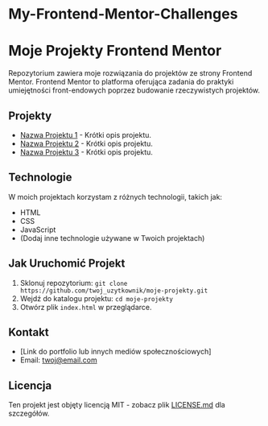 # My-Frontend-Mentor-Challenges

# Moje Projekty Frontend Mentor

Repozytorium zawiera moje rozwiązania do projektów ze strony Frontend Mentor. Frontend Mentor to platforma oferująca zadania do praktyki umiejętności front-endowych poprzez budowanie rzeczywistych projektów.

## Projekty

- [Nazwa Projektu 1](link_do_projektu_1) - Krótki opis projektu.
- [Nazwa Projektu 2](link_do_projektu_2) - Krótki opis projektu.
- [Nazwa Projektu 3](link_do_projektu_3) - Krótki opis projektu.

## Technologie

W moich projektach korzystam z różnych technologii, takich jak:

- HTML
- CSS
- JavaScript
- (Dodaj inne technologie używane w Twoich projektach)

## Jak Uruchomić Projekt

1. Sklonuj repozytorium: `git clone https://github.com/twoj_uzytkownik/moje-projekty.git`
2. Wejdź do katalogu projektu: `cd moje-projekty`
3. Otwórz plik `index.html` w przeglądarce.

## Kontakt

- [Link do portfolio lub innych mediów społecznościowych]
- Email: twoj@email.com

## Licencja

Ten projekt jest objęty licencją MIT - zobacz plik [LICENSE.md](LICENSE.md) dla szczegółów.
